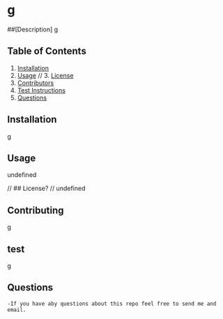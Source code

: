 # g

  
  ##[Description]
  g

  ## Table of Contents
  1. [Installation](#installation)
  2. [Usage](#usage)
  // 3. [License](#license)
  3. [Contributors](#contributing)
  4. [Test Instructions](#test)
  5. [Questions](#questions)

  ## Installation
  g

  ## Usage
  undefined

  // ## License?
  // undefined

  ## Contributing
  g

  ## test
  g

  ## Questions
    -If you have aby questions about this repo feel free to send me and email.


